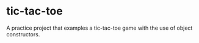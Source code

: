 # tic-tac-toe
A practice project that examples a tic-tac-toe game with the use of object constructors.
